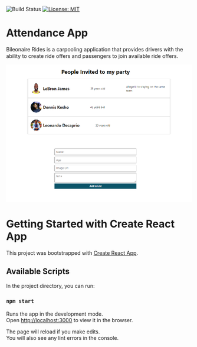 ![Build Status](https://travis-ci.org/Bileonaire/Bileonaires_club.svg?branch=Develop-API-v2)
[![License: MIT](https://img.shields.io/badge/License-MIT-green.svg)](https://opensource.org/licenses/MIT)

# Attendance App
Bileonaire Rides is a carpooling application that provides drivers with the ability to create ride oﬀers  and passengers to join available ride oﬀers.

![App Image](https://raw.githubusercontent.com/Bileonaire/React-with-Typescript-App/master/public/appImage.PNG)



# Getting Started with Create React App

This project was bootstrapped with [Create React App](https://github.com/facebook/create-react-app).

## Available Scripts

In the project directory, you can run:

### `npm start`

Runs the app in the development mode.\
Open [http://localhost:3000](http://localhost:3000) to view it in the browser.

The page will reload if you make edits.\
You will also see any lint errors in the console.